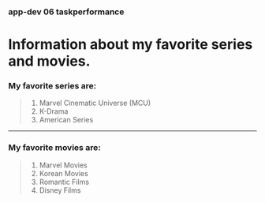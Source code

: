 ### app-dev 06 taskperformance 
# Information about my favorite series and movies.
### My favorite series are: 
> 1. Marvel Cinematic Universe (MCU)
> 2. K-Drama 
> 3. American Series 
---
### My favorite movies are:
> 1. Marvel Movies
> 2. Korean Movies 
> 3. Romantic Films
> 4. Disney Films
